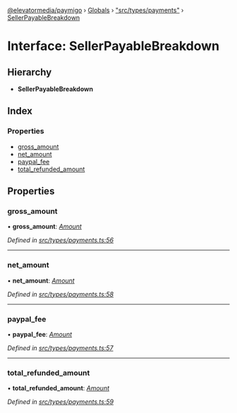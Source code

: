 [@elevatormedia/paymigo](../README.md) › [Globals](../globals.md) › ["src/types/payments"](../modules/_src_types_payments_.md) › [SellerPayableBreakdown](_src_types_payments_.sellerpayablebreakdown.md)

# Interface: SellerPayableBreakdown

## Hierarchy

-   **SellerPayableBreakdown**

## Index

### Properties

-   [gross_amount](_src_types_payments_.sellerpayablebreakdown.md#gross_amount)
-   [net_amount](_src_types_payments_.sellerpayablebreakdown.md#net_amount)
-   [paypal_fee](_src_types_payments_.sellerpayablebreakdown.md#paypal_fee)
-   [total_refunded_amount](_src_types_payments_.sellerpayablebreakdown.md#total_refunded_amount)

## Properties

### gross_amount

• **gross_amount**: _[Amount](_src_types_common_.amount.md)_

_Defined in [src/types/payments.ts:56](https://github.com/ELEVATORmedia/paymigo/blob/7be1a84/src/types/payments.ts#L56)_

---

### net_amount

• **net_amount**: _[Amount](_src_types_common_.amount.md)_

_Defined in [src/types/payments.ts:58](https://github.com/ELEVATORmedia/paymigo/blob/7be1a84/src/types/payments.ts#L58)_

---

### paypal_fee

• **paypal_fee**: _[Amount](_src_types_common_.amount.md)_

_Defined in [src/types/payments.ts:57](https://github.com/ELEVATORmedia/paymigo/blob/7be1a84/src/types/payments.ts#L57)_

---

### total_refunded_amount

• **total_refunded_amount**: _[Amount](_src_types_common_.amount.md)_

_Defined in [src/types/payments.ts:59](https://github.com/ELEVATORmedia/paymigo/blob/7be1a84/src/types/payments.ts#L59)_
